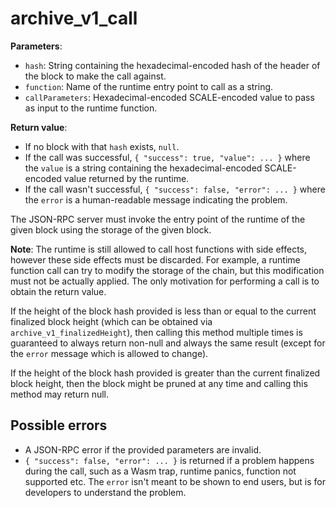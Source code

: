 # archive_v1_call

**Parameters**:

- `hash`: String containing the hexadecimal-encoded hash of the header of the block to make the call against.
- `function`: Name of the runtime entry point to call as a string.
- `callParameters`: Hexadecimal-encoded SCALE-encoded value to pass as input to the runtime function.

**Return value**:

- If no block with that `hash` exists, `null`.
- If the call was successful, `{ "success": true, "value": ... }` where the `value` is a string containing the hexadecimal-encoded SCALE-encoded value returned by the runtime.
- If the call wasn't successful, `{ "success": false, "error": ... }` where the `error` is a human-readable message indicating the problem.

The JSON-RPC server must invoke the entry point of the runtime of the given block using the storage of the given block.

**Note**: The runtime is still allowed to call host functions with side effects, however these side effects must be discarded. For example, a runtime function call can try to modify the storage of the chain, but this modification must not be actually applied. The only motivation for performing a call is to obtain the return value.

If the height of the block hash provided is less than or equal to the current finalized block height (which can be obtained via `archive_v1_finalizedHeight`), then calling this method multiple times is guaranteed to always return non-null and always the same result (except for the `error` message which is allowed to change).

If the height of the block hash provided is greater than the current finalized block height, then the block might be pruned at any time and calling this method may return null.

## Possible errors

- A JSON-RPC error if the provided parameters are invalid.
- `{ "success": false, "error": ... }` is returned if a problem happens during the call, such as a Wasm trap, runtime panics, function not supported etc. The `error` isn't meant to be shown to end users, but is for developers to understand the problem.

